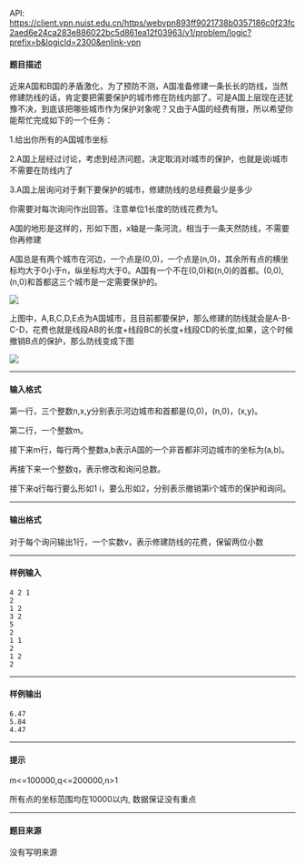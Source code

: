 API: https://client.vpn.nuist.edu.cn/https/webvpn893ff9021738b0357186c0f23fc2aed6e24ca283e886022bc5d861ea12f03963/v1/problem/logic?prefix=b&logicId=2300&enlink-vpn

#### 题目描述

近来A国和B国的矛盾激化，为了预防不测，A国准备修建一条长长的防线，当然修建防线的话，肯定要把需要保护的城市修在防线内部了。可是A国上层现在还犹豫不决，到底该把哪些城市作为保护对象呢？又由于A国的经费有限，所以希望你能帮忙完成如下的一个任务：

1.给出你所有的A国城市坐标

2.A国上层经过讨论，考虑到经济问题，决定取消对i城市的保护，也就是说i城市不需要在防线内了

3.A国上层询问对于剩下要保护的城市，修建防线的总经费最少是多少

你需要对每次询问作出回答。注意单位1长度的防线花费为1。

A国的地形是这样的，形如下图，x轴是一条河流，相当于一条天然防线，不需要你再修建

A国总是有两个城市在河边，一个点是(0,0)，一个点是(n,0)，其余所有点的横坐标均大于0小于n，纵坐标均大于0。A国有一个不在(0,0)和(n,0)的首都。(0,0),(n,0)和首都这三个城市是一定需要保护的。

![](../file/2300_0.jpg)

上图中，A,B,C,D,E点为A国城市，且目前都要保护，那么修建的防线就会是A-B-C-D，花费也就是线段AB的长度+线段BC的长度+线段CD的长度,如果，这个时候撤销B点的保护，那么防线变成下图

![](../file/2300_1.jpg)

  

---

#### 输入格式

第一行，三个整数n,x,y分别表示河边城市和首都是(0,0)，(n,0)，(x,y)。

第二行，一个整数m。

接下来m行，每行两个整数a,b表示A国的一个非首都非河边城市的坐标为(a,b)。

再接下来一个整数q，表示修改和询问总数。

接下来q行每行要么形如1 i，要么形如2，分别表示撤销第i个城市的保护和询问。

---

#### 输出格式

对于每个询问输出1行，一个实数v，表示修建防线的花费，保留两位小数

---

#### 样例输入
```
4 2 1                                
2                                  
1 2                               
3 2                               
5                                 
2
1 1
2
1 2
2
```

---

#### 样例输出
```
6.47
5.84
4.47
```

---

#### 提示

m<=100000,q<=200000,n>1

所有点的坐标范围均在10000以内, 数据保证没有重点

---

#### 题目来源

没有写明来源
